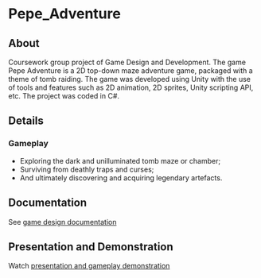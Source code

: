 # Pepe_Adventure
## About
Coursework group project of Game Design and Development. The game Pepe Adventure is a 2D top-down maze adventure game, packaged with a theme of tomb raiding. The game was developed using Unity with the use of tools and features such as 2D animation, 2D sprites, Unity scripting API, etc. The project was coded in C#.

## Details
### Gameplay
- Exploring the dark and unilluminated tomb maze or chamber;
- Surviving from deathly traps and curses;
- And ultimately discovering and acquiring legendary artefacts.

## Documentation
See [game design documentation](https://drive.google.com/file/d/1ju2acnCqeMNn7kyUkPJIPxreb0v5REkV/view?usp=share_link)

## Presentation and Demonstration
Watch [presentation and gameplay demonstration]()
